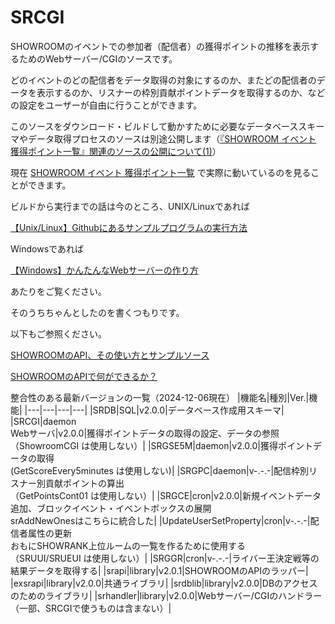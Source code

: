 # SRCGI

SHOWROOMのイベントでの参加者（配信者）の獲得ポイントの推移を表示するためのWebサーバー/CGIのソースです。

どのイベントのどの配信者をデータ取得の対象にするのか、またどの配信者のデータを表示するのか、リスナーの枠別貢献ポイントデータを取得するのか、などの設定をユーザーが自由に行うことができます。

このソースをダウンロード・ビルドして動かすために必要なデータベーススキーマやデータ取得プロセスのソースは別途公開します（[『SHOWROOM イベント 獲得ポイント一覧』関連のソースの公開について(1)](https://zenn.dev/chouette2100/books/d8c28f8ff426b7/viewer/4fccae)）

現在 [SHOWROOM イベント 獲得ポイント一覧](https://chouette2100.com:8443/cgi-bin/SC1/SC1/top) で実際に動いているのを見ることができます。

ビルドから実行までの話は今のところ、UNIX/Linuxであれば

[【Unix/Linux】Githubにあるサンプルプログラムの実行方法](https://zenn.dev/chouette2100/books/d8c28f8ff426b7/viewer/220e38)

Windowsであれば

[【Windows】かんたんなWebサーバーの作り方](https://zenn.dev/chouette2100/books/d8c28f8ff426b7/viewer/c5cab5)

あたりをご覧ください。

そのうちちゃんとしたのを書くつもりです。

以下もご参照ください。

[SHOWROOMのAPI、その使い方とサンプルソース](https://zenn.dev/chouette2100/books/d8c28f8ff426b7)

[SHOWROOMのAPIで何ができるか？](https://zenn.dev/chouette2100/books/d8c28f8ff426b7/viewer/84023c)

整合性のある最新バージョンの一覧（2024-12-06現在）
|機能名|種別|Ver.|機能|
|---|---|---|---|
|SRDB|SQL|v2.0.0|データベース作成用スキーマ|
|SRCGI|daemon<br>Webサーバ|v2.0.0|獲得ポイントデータの取得の設定、データの参照<br>（ShowroomCGI は使用しない）|
|SRGSE5M|daemon|v2.0.0|獲得ポイントデータの取得<br>(GetScoreEvery5minutes は使用しない)|
|SRGPC|daemon|v-.-.-|配信枠別リスナー別貢献ポイントの算出<br>（GetPointsCont01 は使用しない）|
|SRGCE|cron|v2.0.0|新規イベントデータ追加、ブロックイベント・イベントボックスの展開<br>srAddNewOnesはこちらに統合した|
|UpdateUserSetProperty|cron|v-.-.-|配信者属性の更新<br>おもにSHOWRANK上位ルームの一覧を作るために使用する<br>（SRUUI/SRUEUI は使用しない）|
|SRGGR|cron|v-.-.-|ライバー王決定戦等の結果データを取得する|
|srapi|library|v2.0.1|SHOWROOMのAPIのラッパー|
|exsrapi|library|v2.0.0|共通ライブラリ|
|srdblib|library|v2.0.0|DBのアクセスのためのライブラリ|
|srhandler|library|v2.0.0|Webサーバー/CGIのハンドラー<br>（一部、SRCGIで使うものは含まない）|

